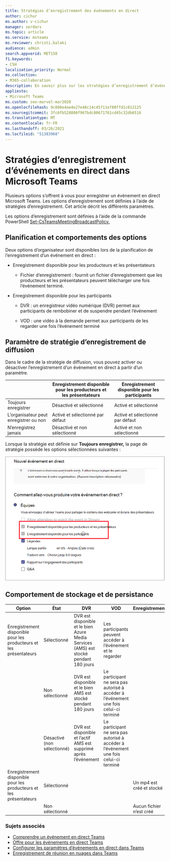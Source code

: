 ```yaml
---
title: Stratégies d’enregistrement des événements en direct
author: cichur
ms.author: v-cichur
manager: serdars
ms.topic: article
ms.service: msteams
ms.reviewer: christi.balaki
audience: admin
search.appverid: MET150
f1.keywords:
- CSH
localization_priority: Normal
ms.collection:
- M365-collaboration
description: En savoir plus sur les stratégies d’enregistrement d’événements en direct.
appliesto:
- Microsoft Teams
ms.custom: seo-marvel-mar2020
ms.openlocfilehash: 9c808e4ae4e27e48c14c45711ef80ffd1c812125
ms.sourcegitcommit: 3fc6fb528806f967bdc80671761cd45c32db6516
ms.translationtype: MT
ms.contentlocale: fr-FR
ms.lasthandoff: 03/26/2021
ms.locfileid: "51383968"
---
```

# <a name="live-event-recording-policies-in-microsoft-teams"></a>Stratégies d’enregistrement d’événements en direct dans Microsoft Teams

Plusieurs options s’offrent à vous pour enregistrer un événement en direct Microsoft Teams. Les options d’enregistrement sont définies à l’aide de stratégies d’enregistrement. Cet article décrit les différents paramètres.

Les options d’enregistrement sont définies à l’aide de la commande PowerShell [Set-CsTeamsMeetingBroadcastPolicy.](/powershell/module/skype/set-csteamsmeetingbroadcastpolicy?view=skype-ps)

## <a name="scheduling-and-option-behaviors"></a>Planification et comportements des options

Deux options d’organisateur sont disponibles lors de la planification de l’enregistrement d’un événement en direct :

- Enregistrement disponible pour les producteurs et les présentateurs

  - Fichier d’enregistrement : fournit un fichier d’enregistrement que les producteurs et les présentateurs peuvent télécharger une fois l’événement terminé.

- Enregistrement disponible pour les participants

  - DVR : un enregistreur vidéo numérique (DVR) permet aux participants de rembobiner et de suspendre pendant l’événement

  - VOD : une vidéo à la demande permet aux participants de les regarder une fois l’événement terminé

## <a name="broadcast-recording-policy-setting"></a>Paramètre de stratégie d’enregistrement de diffusion

Dans le cadre de la stratégie de diffusion, vous pouvez activer ou désactiver l’enregistrement d’un événement en direct à partir d’un paramètre.

|                                 | Enregistrement disponible pour les producteurs et les présentateurs | Enregistrement disponible pour les participants |
| ------------------------------- | ---------------------------------------------------- | ------------------------------------- |
| Toujours enregistrer               | Désactivé et sélectionné                                | Activé et sélectionné         |
| L’organisateur peut enregistrer ou non | Activé et sélectionné par défaut                  | Activé et sélectionné par défaut   |
| N’enregistrez jamais               | Désactivé et non sélectionné                            | Activé et non sélectionné      |

Lorsque la stratégie est définie sur **Toujours enregistrer,** la page de stratégie possède les options sélectionnées suivantes :

![Paramètres de stratégie des événements en direct](../media/live-event-recording-policy.png "Capture d’écran des paramètres de stratégie d’événements en direct dans le centre d’administration de Microsoft Teams.")

## <a name="storage-and-persistence-behavior"></a>Comportement de stockage et de persistance

| Option                                       | État   | DVR                                                   | VOD                                                     | Enregistrement                |
| ------------------------------------------------ | ------------ | --------------------------------------------------------- | ----------------------------------------------------------- | ---------------------------- |
| Enregistrement disponible pour les producteurs et les présentateurs | Sélectionné     | DVR est disponible et le bien Azure Media Services (AMS) est stocké pendant 180 jours | Les participants peuvent accéder à l’événement et le regarder                     |                              |
|                                                  | Non sélectionné | DVR est disponible et le bien AMS est stocké pendant 180 jours | Le participant ne sera pas autorisé à accéder à l’événement une fois celui-ci terminé |                              |
||Désactivé (non sélectionné)|DVR est disponible et l’actif AMS est supprimé après l’événement|Le participant ne sera pas autorisé à accéder à l’événement une fois celui-ci terminé||
| Enregistrement disponible pour les producteurs et les présentateurs | Sélectionné     |                                                           |                                                             | Un mp4 est créé et stocké |
|                                                  | Non sélectionné |                                                           |                                                             | Aucun fichier n’est créé           |

### <a name="related-topics"></a>Sujets associés

- [Comprendre un événement en direct Teams](what-are-teams-live-events.md)
- [Offre pour les événements en direct Teams](plan-for-teams-live-events.md)
- [Configurer les paramètres d’événements en direct dans Teams](configure-teams-live-events.md)
- [Enregistrement de réunion en nuages dans Teams](../cloud-recording.md)